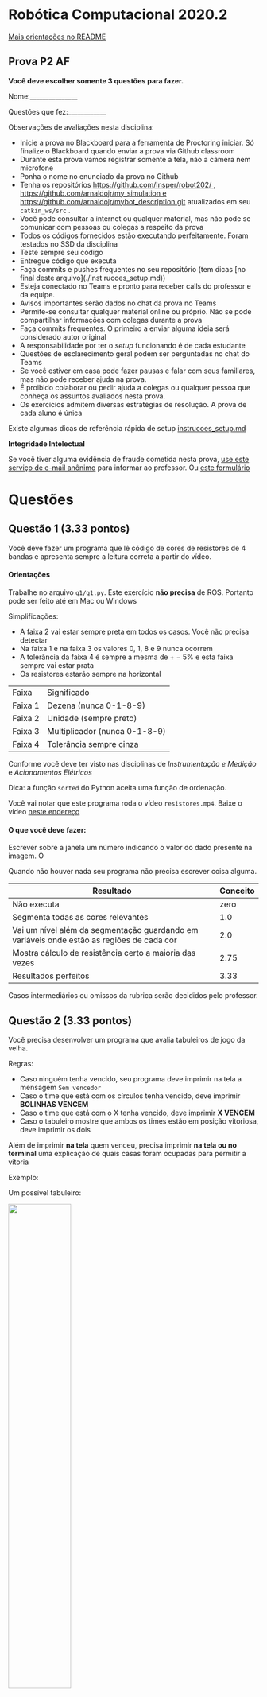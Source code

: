 # Robótica Computacional 2020.2

[Mais orientações no README](./README.md)

## Prova P2 AF

**Você deve escolher somente 3 questões para fazer.**


Nome:_______________


Questões que fez:____________


Observações de avaliações nesta disciplina:

* Inicie a prova no Blackboard para a ferramenta de Proctoring iniciar. Só finalize o Blackboard quando enviar a prova via Github classroom
* Durante esta prova vamos registrar somente a tela, não a câmera nem microfone
* Ponha o nome no enunciado da prova no Github
* Tenha os repositórios https://github.com/Insper/robot202/ ,  https://github.com/arnaldojr/my_simulation e https://github.com/arnaldojr/mybot_description.git  atualizados em seu `catkin_ws/src` .
* Você pode consultar a internet ou qualquer material, mas não pode se comunicar com pessoas ou colegas a respeito da prova
* Todos os códigos fornecidos estão executando perfeitamente. Foram testados no SSD da disciplina
* Teste sempre seu código
* Entregue código que executa
* Faça commits e pushes frequentes no seu repositório (tem dicas [no final deste arquivo](./inst
rucoes_setup.md))
* Esteja conectado no Teams e pronto para receber calls do professor e da equipe. 
* Avisos importantes serão dados no chat da prova no Teams
* Permite-se consultar qualquer material online ou próprio. Não se pode compartilhar informações com colegas durante a prova
* Faça commits frequentes. O primeiro a enviar alguma ideia será considerado autor original
* A responsabilidade por ter o *setup* funcionando é de cada estudante
* Questões de esclarecimento geral podem ser perguntadas no chat do Teams
* Se você estiver em casa pode fazer pausas e falar com seus familiares, mas não pode receber ajuda na prova.
* É proibido colaborar ou pedir ajuda a colegas ou qualquer pessoa que conheça os assuntos avaliados nesta prova.
* Os exercícios admitem diversas estratégias de resolução. A prova de cada aluno é única


Existe algumas dicas de referência rápida de setup [instrucoes_setup.md](instrucoes_setup.md)

**Integridade Intelectual**

Se você tiver alguma evidência de fraude cometida nesta prova, [use este serviço de e-mail anônimo](https://www.guerrillamail.com/pt/compose)  para informar ao professor.  Ou [este formulário](https://forms.gle/JPhqjPmuKAHxmvwZ9)




# Questões


## Questão 1  (3.33 pontos)

Você deve fazer um programa que lê código de cores de resistores de 4 bandas e apresenta sempre a leitura correta a partir do vídeo.


#### Orientações

Trabalhe no arquivo `q1/q1.py`. Este exercício **não precisa** de ROS. Portanto pode ser feito até em Mac ou Windows
                                                            
Simplificações:
* A faixa 2 vai estar sempre preta em todos os casos. Você não precisa detectar
* Na faixa 1 e na faixa 3 os valores 0, 1, 8 e 9 nunca ocorrem
* A tolerância da faixa 4 é sempre a mesma de $+-5\%$ e esta faixa sempre vai estar prata
* Os resistores estarão sempre na horizontal


|     |     |
| --- | --- |
| Faixa | Significado |
| Faixa 1 | Dezena (nunca 0-1-8-9) |
| Faixa 2 | Unidade (sempre preto) |
| Faixa 3 | Multiplicador (nunca 0-1-8-9) |
| Faixa 4 | Tolerância sempre cinza |

Conforme você deve ter visto nas disciplinas de *Instrumentação e Medição* e *Acionamentos Elétricos* 


Dica:  a função `sorted` do Python aceita uma função de ordenação.




Você vai notar que este programa roda o vídeo `resistores.mp4`. Baixe o vídeo [neste endereço](https://github.com/Insper/robot20/raw/master/media/resistores.mp4)


#### O que você deve fazer:

Escrever sobre a janela um número indicando o valor do dado presente na imagem.  O

Quando não houver nada seu programa não precisa escrever coisa alguma.  

|Resultado| Conceito| 
|---|---|
| Não executa | zero |
| Segmenta todas as cores relevantes | 1.0|
| Vai um nível além da segmentação guardando em variáveis onde estão as regiões de cada cor  | 2.0|
| Mostra cálculo de resistência certo a maioria das vezes | 2.75 |
| Resultados perfeitos | 3.33|

Casos intermediários ou omissos da rubrica serão decididos pelo professor.


## Questão 2  (3.33 pontos)

Você precisa desenvolver um programa que avalia tabuleiros de jogo da velha.

Regras:
* Caso ninguém tenha vencido, seu programa deve imprimir na tela a mensagem `Sem vencedor`
* Caso o time que está com os círculos tenha vencido, deve imprimir **BOLINHAS VENCEM**
* Caso o time que está com o X tenha vencido, deve imprimir **X VENCEM**
* Caso o tabuleiro mostre que ambos os times estão em posição vitoriosa, deve imprimir os dois

Além de imprimir **na tela** quem venceu, precisa imprimir **na tela ou no terminal** uma explicação de quais casas foram ocupadas para permitir a vitoria




Exemplo: 

Um possível tabuleiro:

<img width=50% src="./jogo_velha_explicacao.png"></img>

Considere que os índices são assim

<img width=50% src="./jogo_velha_indices.png"></img>

**Desta forma, para o exemplo acima, a saída na tela seria:*

BOLINHAS vencem

**Na tela ou no console:**

BOLINHAS vencem. Posição: `(2,0), (1,1), (0,2)``








#### Orientações

Trabalhe no arquivo `q2/q2.py`. Este exercício **não precisa** de ROS. Portanto pode ser feito até em Mac ou Windows

Você vai notar que este programa roda o vídeo `jogovelha.mp4`. Baixe o vídeo [neste endereço](https://github.com/Insper/robot20/raw/master/media/jogovelha.mp4)


#### O que você deve fazer:


Dica: Pode ser interessante rever filtros lineares e detectores de cantos. Mas dá para resolver sem este recurso


|Resultado| Conceito| 
|---|---|
| Não executa | zero |
| Segmenta ou filtra a imagem baseado em cores ou canais da imagem e produz output visual| 0.6|
| Identifica um dos elementos X ou O corretamente com output claro | 1.3|
|Identifica o outro corretamente com output claro| 2.1 |
| Dá resultados mas não está perfeito | 2.6 |
| Resultados perfeitos | 3.33|


Casos intermediários ou omissos da rubrica serão decididos pelo professor.



## Questões de ROS

**Atenção: ** 

Para fazer estra questão você precisa ter o `my_simulation` e o `mybot_description` atualizado.

    cd ~/catkin_ws/src
    cd my_simulation
    git stash
    git pull

Ou então se ainda não tiver:

    cd ~/catkin_ws/src
    git clone https://github.com/arnaldojr/my_simulation.git

Para o mybot_description:

    cd ~/catkin_ws/src
    cd mybot_description
    git stash
    git pull

Ou então se ainda não tiver:

    cd ~/catkin_ws/src
    git clone https://github.com/arnaldojr/mybot_description



Em seguida faça o [catkin_make](./instrucoes_setup.md). 


## Questão 3

Para executar o cenário, faça:

    roslaunch my_simulation pista_u.launch


Seu robô está num cenário como o que pode ser visto na figura: 

<img src="./pista_u_ids.jpg" width=75%></img>


#### O que é para fazer

Faça o robô seguir a pista amarela até encontrar o ID 20. Quando ele encontrar o ID 20 deve levantar as mãos para cima e começar a girar ao redor de seu próprio eixo. 

Você e seus colegas podem reusar o próprio projeto. 

**Mas não podem se comunicar nem colaborar durante a prova**

#### Detalhes de como rodar


O código para este exercício deve estar em: `p2_202/scripts/Q3.py`

Para rodar, recomendamos que faça:

    roslaunch my_simulation pista_u.launch

Depois o controlador do braço:

    roslaunch mybot_description mybot_control2.launch 	


Depois o seu código:

    rosrun p1_202 Q3.py



|Resultado| Conceito| 
|---|---|
| Não executa | 0 |
| Filtra o amarelo| 0.5|
| Analisa a imagem do amarelo e toma decisão para dirigir | 1.0|
| Segue pista | 2.0 |
|Detecta ARUCO | 2.5|
| Gira e mexe a garra no final | 3.33|


Casos intermediários ou omissos da rubrica serão decididos pelo professor.



## Questão 4 (3.33 pontos)

<img src="rampa.jpg"> width=50%></img>

Seu robô está no cenário visível abaixo:


    roslaunch my_simulation rampa.launch



#### O que é para fazer

Faça o robô seguir a pista e parar perto do bloco azul do final.

Cuidado que a pista é escorregadia.

Sensores que você pode usar: 
* Camera
* Laser 
* IMU

#### Detalhes de como rodar


O código para este exercício está em: `p1_202/scripts/Q4.py`

Para rodar, recomendamos que faça:

    roslaunch my_simulation rampa.launch

Depois:

    rosrun p2_202 Q4.py



|Resultado| Conceito| 
|---|---|
| Não executa | 0 |
| Faz o robô chegar ao fim em malha aberta - só com velocidades | 1.0 |
| Usa algum sensor para alinhar o robô | 2.0 |
| Usa mais de um sensor para alinhar e parar  mas o resultado não é perfeito | 2.8|
| Funciona perfeitamente | 3.33|


Casos intermediários ou omissos da rubrica serão decididos pelo professor.
